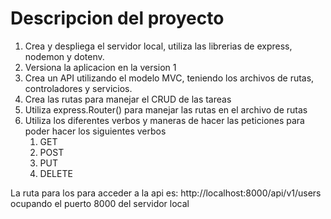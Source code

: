 # Descripcion del proyecto

1. Crea y despliega el servidor local, utiliza las librerias de express, nodemon y dotenv.
2. Versiona la aplicacion en la version 1
3. Crea un API utilizando el modelo MVC, teniendo los archivos de rutas, controladores y servicios.
4. Crea las rutas para manejar el CRUD de las tareas
5. Utiliza express.Router() para manejar las rutas en el archivo de rutas
6. Utiliza los diferentes verbos y maneras de hacer las peticiones para poder hacer los siguientes verbos 
    1. GET
    2. POST
    3. PUT
    4. DELETE
    
La ruta para los para acceder a la api es: http://localhost:8000/api/v1/users ocupando el puerto 8000 del
servidor local
